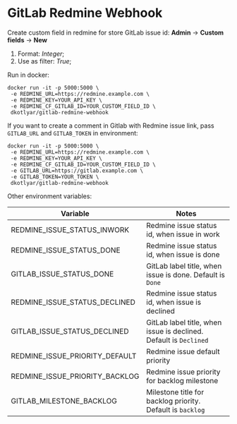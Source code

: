 # GitLab Redmine Webhook

Create custom field in redmine for store GitLab issue id:
**Admin** -> **Custom fields** -> **New**

1. Format: _Integer_;
2. Use as filter: _True_;

Run in docker:

```shell
docker run -it -p 5000:5000 \
 -e REDMINE_URL=https://redmine.example.com \
 -e REDMINE_KEY=YOUR_API_KEY \
 -e REDMINE_CF_GITLAB_ID=YOUR_CUSTOM_FIELD_ID \
 dkotlyar/gitlab-redmine-webhook
```

If you want to create a comment in Gitlab with Redmine issue link,
pass `GITLAB_URL` and `GITLAB_TOKEN` in environment:

```shell
docker run -it -p 5000:5000 \
 -e REDMINE_URL=https://redmine.example.com \
 -e REDMINE_KEY=YOUR_API_KEY \
 -e REDMINE_CF_GITLAB_ID=YOUR_CUSTOM_FIELD_ID \
 -e GITLAB_URL=https://gitlab.example.com \
 -e GITLAB_TOKEN=YOUR_TOKEN \
 dkotlyar/gitlab-redmine-webhook
```

Other environment variables:

| Variable                       | Notes                                                             |
|--------------------------------|-------------------------------------------------------------------|
| REDMINE_ISSUE_STATUS_INWORK    | Redmine issue status id, when issue in work                       |
| REDMINE_ISSUE_STATUS_DONE      | Redmine issue status id, when issue is done                       |
| GITLAB_ISSUE_STATUS_DONE       | GitLab label title, when issue is done. Default is `Done`         |
| REDMINE_ISSUE_STATUS_DECLINED  | Redmine issue status id, when issue is declined                   |
| GITLAB_ISSUE_STATUS_DECLINED   | GitLab label title, when issue is declined. Default is `Declined` |
| REDMINE_ISSUE_PRIORITY_DEFAULT | Redmine issue default priority                                    |
| REDMINE_ISSUE_PRIORITY_BACKLOG | Redmine issue priority for backlog milestone                      |
| GITLAB_MILESTONE_BACKLOG       | Milestone title for backlog priority. Default is `backlog`        |
